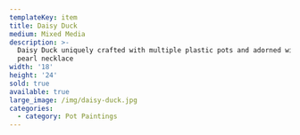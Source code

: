 ```yaml
---
templateKey: item
title: Daisy Duck
medium: Mixed Media
description: >-
  Daisy Duck uniquely crafted with multiple plastic pots and adorned with a
  pearl necklace
width: '18'
height: '24'
sold: true
available: true
large_image: /img/daisy-duck.jpg
categories:
  - category: Pot Paintings
---
```


